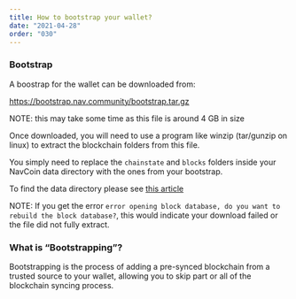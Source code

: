 ```yaml
---
title: How to bootstrap your wallet?
date: "2021-04-28"
order: "030"
---
```


### Bootstrap

A boostrap for the wallet can be downloaded from:

https://bootstrap.nav.community/bootstrap.tar.gz

NOTE: this may take some time as this file is around 4 GB in size

Once downloaded, you will need to use a program like winzip (tar/gunzip on linux) to extract the blockchain folders from this file.

You simply need to replace the `chainstate` and `blocks` folders inside your NavCoin data directory with the ones from your bootstrap.

To find the data directory please see [this article](/navcoin-core/locate-your-data-directory/)

NOTE: If you get the error `error opening block database, do you want to rebuild the block database?`, this would indicate your download failed or the file did not fully extract.

### What is “Bootstrapping”? 

Bootstrapping is the process of adding a pre-synced blockchain from a trusted source to your wallet, allowing you to skip part or all of the blockchain syncing process. 

